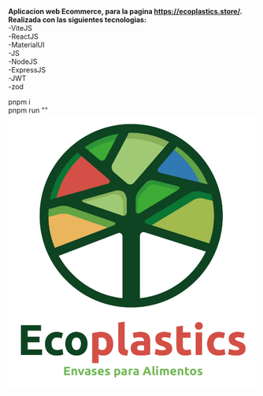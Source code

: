 **Aplicacion web Ecommerce, para la pagina https://ecoplastics.store/.**  
**Realizada con las siguientes tecnologias:**  
-ViteJS  
-ReactJS  
-MaterialUI  
-JS  
-NodeJS  
-ExpressJS  
-JWT  
-zod  
  
pnpm i  
pnpm run ""
![](https://github.com/ThomKhas/e-commerce-vjs-ejs-spbs-cfp-vcl/blob/master/src/assets/icons%26logos/logosintext.webp)
